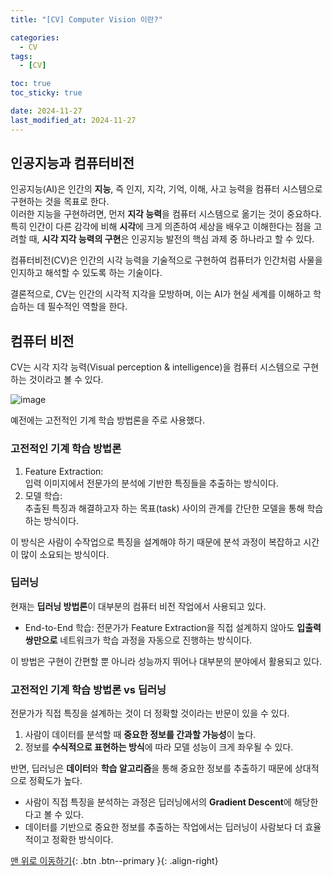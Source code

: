 ```yaml
---
title: "[CV] Computer Vision 이란?"

categories:
  - CV
tags:
  - [CV]

toc: true
toc_sticky: true

date: 2024-11-27
last_modified_at: 2024-11-27
---
```


## 인공지능과 컴퓨터비전

인공지능(AI)은 인간의 **지능**, 즉 인지, 지각, 기억, 이해, 사고 능력을 컴퓨터 시스템으로 구현하는 것을 목표로 한다.   
이러한 지능을 구현하려면, 먼저 **지각 능력**을 컴퓨터 시스템으로 옮기는 것이 중요하다.   
특히 인간이 다른 감각에 비해 **시각**에 크게 의존하여 세상을 배우고 이해한다는 점을 고려할 때, **시각 지각 능력의 구현**은 인공지능 발전의 핵심 과제 중 하나라고 할 수 있다.  

컴퓨터비전(CV)은 인간의 시각 능력을 기술적으로 구현하여 컴퓨터가 인간처럼 사물을 인지하고 해석할 수 있도록 하는 기술이다.   

결론적으로, CV는 인간의 시각적 지각을 모방하며, 이는 AI가 현실 세계를 이해하고 학습하는 데 필수적인 역할을 한다.

## 컴퓨터 비전 

CV는 시각 지각 능력(Visual perception & intelligence)을 컴퓨터 시스템으로 구현하는 것이라고 볼 수 있다.

![image](https://github.com/user-attachments/assets/6fac2c1c-9845-4fcc-b460-af3627db1c1b)   

예전에는 고전적인 기계 학습 방법론을 주로 사용했다.

### 고전적인 기계 학습 방법론  
1. Feature Extraction:  
   입력 이미지에서 전문가의 분석에 기반한 특징들을 추출하는 방식이다.  
2. 모델 학습:  
   추출된 특징과 해결하고자 하는 목표(task) 사이의 관계를 간단한 모델을 통해 학습하는 방식이다.  

이 방식은 사람이 수작업으로 특징을 설계해야 하기 때문에 분석 과정이 복잡하고 시간이 많이 소요되는 방식이다.  

### 딥러닝  
현재는 **딥러닝 방법론**이 대부분의 컴퓨터 비전 작업에서 사용되고 있다.  
- End-to-End 학습: 전문가가 Feature Extraction을 직접 설계하지 않아도 **입출력 쌍만으로** 네트워크가 학습 과정을 자동으로 진행하는 방식이다.  

이 방법은 구현이 간편할 뿐 아니라 성능까지 뛰어나 대부분의 분야에서 활용되고 있다.  

### 고전적인 기계 학습 방법론 vs 딥러닝  
전문가가 직접 특징을 설계하는 것이 더 정확할 것이라는 반문이 있을 수 있다.  
1. 사람이 데이터를 분석할 때 **중요한 정보를 간과할 가능성**이 높다.  
2. 정보를 **수식적으로 표현하는 방식**에 따라 모델 성능이 크게 좌우될 수 있다.  

반면, 딥러닝은 **데이터**와 **학습 알고리즘**을 통해 중요한 정보를 추출하기 때문에 상대적으로 정확도가 높다.  
- 사람이 직접 특징을 분석하는 과정은 딥러닝에서의 **Gradient Descent**에 해당한다고 볼 수 있다.  
- 데이터를 기반으로 중요한 정보를 추출하는 작업에서는 딥러닝이 사람보다 더 효율적이고 정확한 방식이다.  

[맨 위로 이동하기](#){: .btn .btn--primary }{: .align-right}